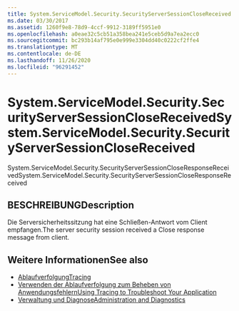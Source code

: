 ```yaml
---
title: System.ServiceModel.Security.SecurityServerSessionCloseReceived
ms.date: 03/30/2017
ms.assetid: 1260f9e8-78d9-4ccf-9912-3189ff5951e0
ms.openlocfilehash: a0eae32c5cb51a358bea241e5ceb5d9a7ea2ecc0
ms.sourcegitcommit: bc293b14af795e0e999e3304dd40c0222cf2ffe4
ms.translationtype: MT
ms.contentlocale: de-DE
ms.lasthandoff: 11/26/2020
ms.locfileid: "96291452"
---
```

# <a name="systemservicemodelsecuritysecurityserversessionclosereceived"></a><span data-ttu-id="9a0a9-102">System.ServiceModel.Security.SecurityServerSessionCloseReceived</span><span class="sxs-lookup"><span data-stu-id="9a0a9-102">System.ServiceModel.Security.SecurityServerSessionCloseReceived</span></span>

<span data-ttu-id="9a0a9-103">System.ServiceModel.Security.SecurityServerSessionCloseResponseReceived</span><span class="sxs-lookup"><span data-stu-id="9a0a9-103">System.ServiceModel.Security.SecurityServerSessionCloseResponseReceived</span></span>  
  
## <a name="description"></a><span data-ttu-id="9a0a9-104">BESCHREIBUNG</span><span class="sxs-lookup"><span data-stu-id="9a0a9-104">Description</span></span>  

 <span data-ttu-id="9a0a9-105">Die Serversicherheitssitzung hat eine Schließen-Antwort vom Client empfangen.</span><span class="sxs-lookup"><span data-stu-id="9a0a9-105">The server security session received a Close response message from client.</span></span>  
  
## <a name="see-also"></a><span data-ttu-id="9a0a9-106">Weitere Informationen</span><span class="sxs-lookup"><span data-stu-id="9a0a9-106">See also</span></span>

- [<span data-ttu-id="9a0a9-107">Ablaufverfolgung</span><span class="sxs-lookup"><span data-stu-id="9a0a9-107">Tracing</span></span>](index.md)
- [<span data-ttu-id="9a0a9-108">Verwenden der Ablaufverfolgung zum Beheben von Anwendungsfehlern</span><span class="sxs-lookup"><span data-stu-id="9a0a9-108">Using Tracing to Troubleshoot Your Application</span></span>](using-tracing-to-troubleshoot-your-application.md)
- [<span data-ttu-id="9a0a9-109">Verwaltung und Diagnose</span><span class="sxs-lookup"><span data-stu-id="9a0a9-109">Administration and Diagnostics</span></span>](../index.md)
